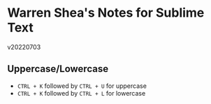 # Warren Shea's Notes for Sublime Text
v20220703

## Uppercase/Lowercase
* `CTRL + K` followed by `CTRL + U` for uppercase
* `CTRL + K` followed by `CTRL + L` for lowercase